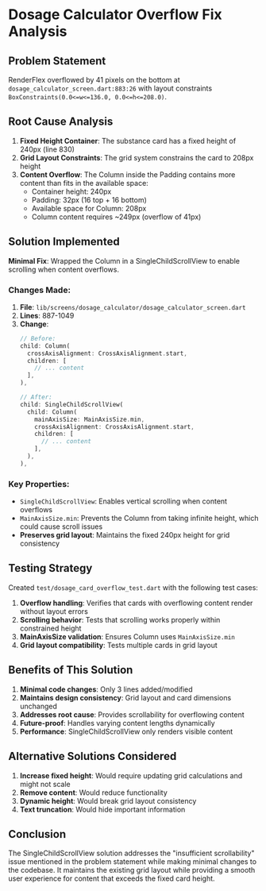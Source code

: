 # Dosage Calculator Overflow Fix Analysis

## Problem Statement
RenderFlex overflowed by 41 pixels on the bottom at `dosage_calculator_screen.dart:883:26` with layout constraints `BoxConstraints(0.0<=w<=136.0, 0.0<=h<=208.0)`.

## Root Cause Analysis
1. **Fixed Height Container**: The substance card has a fixed height of 240px (line 830)
2. **Grid Layout Constraints**: The grid system constrains the card to 208px height
3. **Content Overflow**: The Column inside the Padding contains more content than fits in the available space:
   - Container height: 240px
   - Padding: 32px (16 top + 16 bottom)
   - Available space for Column: 208px
   - Column content requires ~249px (overflow of 41px)

## Solution Implemented
**Minimal Fix**: Wrapped the Column in a SingleChildScrollView to enable scrolling when content overflows.

### Changes Made:
1. **File**: `lib/screens/dosage_calculator/dosage_calculator_screen.dart`
2. **Lines**: 887-1049
3. **Change**: 
   ```dart
   // Before:
   child: Column(
     crossAxisAlignment: CrossAxisAlignment.start,
     children: [
       // ... content
     ],
   ),
   
   // After:
   child: SingleChildScrollView(
     child: Column(
       mainAxisSize: MainAxisSize.min,
       crossAxisAlignment: CrossAxisAlignment.start,
       children: [
         // ... content
       ],
     ),
   ),
   ```

### Key Properties:
- `SingleChildScrollView`: Enables vertical scrolling when content overflows
- `MainAxisSize.min`: Prevents the Column from taking infinite height, which could cause scroll issues
- **Preserves grid layout**: Maintains the fixed 240px height for grid consistency

## Testing Strategy
Created `test/dosage_card_overflow_test.dart` with the following test cases:
1. **Overflow handling**: Verifies that cards with overflowing content render without layout errors
2. **Scrolling behavior**: Tests that scrolling works properly within constrained height
3. **MainAxisSize validation**: Ensures Column uses `MainAxisSize.min`
4. **Grid layout compatibility**: Tests multiple cards in grid layout

## Benefits of This Solution
1. **Minimal code changes**: Only 3 lines added/modified
2. **Maintains design consistency**: Grid layout and card dimensions unchanged
3. **Addresses root cause**: Provides scrollability for overflowing content
4. **Future-proof**: Handles varying content lengths dynamically
5. **Performance**: SingleChildScrollView only renders visible content

## Alternative Solutions Considered
1. **Increase fixed height**: Would require updating grid calculations and might not scale
2. **Remove content**: Would reduce functionality
3. **Dynamic height**: Would break grid layout consistency
4. **Text truncation**: Would hide important information

## Conclusion
The SingleChildScrollView solution addresses the "insufficient scrollability" issue mentioned in the problem statement while making minimal changes to the codebase. It maintains the existing grid layout while providing a smooth user experience for content that exceeds the fixed card height.